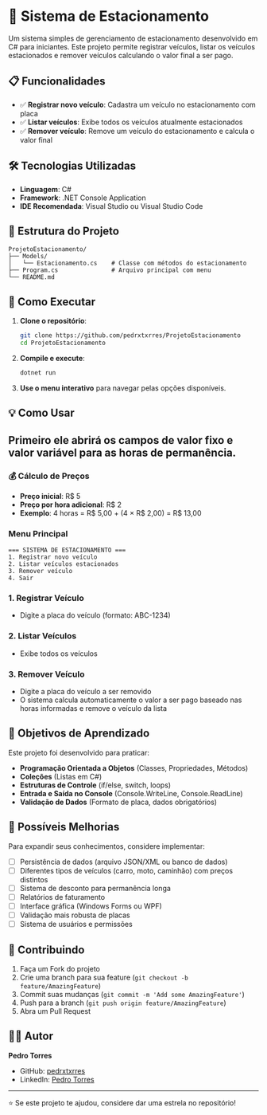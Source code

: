 # 🚗 Sistema de Estacionamento

Um sistema simples de gerenciamento de estacionamento desenvolvido em C# para iniciantes. Este projeto permite registrar veículos, listar os veículos estacionados e remover veículos calculando o valor final a ser pago.

## 📋 Funcionalidades

- ✅ **Registrar novo veículo**: Cadastra um veículo no estacionamento com placa
- ✅ **Listar veículos**: Exibe todos os veículos atualmente estacionados
- ✅ **Remover veículo**: Remove um veículo do estacionamento e calcula o valor final

## 🛠️ Tecnologias Utilizadas

- **Linguagem**: C#
- **Framework**: .NET Console Application
- **IDE Recomendada**: Visual Studio ou Visual Studio Code

## 📁 Estrutura do Projeto

```
ProjetoEstacionamento/
├── Models/
│   └── Estacionamento.cs    # Classe com métodos do estacionamento
├── Program.cs               # Arquivo principal com menu
└── README.md
```

## 🚀 Como Executar

1. **Clone o repositório**:
   ```bash
   git clone https://github.com/pedrxtxrres/ProjetoEstacionamento
   cd ProjetoEstacionamento
   ```

2. **Compile e execute**:
   ```bash
   dotnet run
   ```

3. **Use o menu interativo** para navegar pelas opções disponíveis.

## 💡 Como Usar

## Primeiro ele abrirá os campos de valor fixo e valor variável para as horas de permanência.

### 💰 Cálculo de Preços

- **Preço inicial**: R$ 5
- **Preço por hora adicional**: R$ 2
- **Exemplo**: 4 horas = R$ 5,00 + (4 × R$ 2,00) = R$ 13,00

### Menu Principal
```
=== SISTEMA DE ESTACIONAMENTO ===
1. Registrar novo veículo
2. Listar veículos estacionados
3. Remover veículo
4. Sair
```

### 1. Registrar Veículo
- Digite a placa do veículo (formato: ABC-1234)

### 2. Listar Veículos
- Exibe todos os veículos

### 3. Remover Veículo
- Digite a placa do veículo a ser removido
- O sistema calcula automaticamente o valor a ser pago baseado nas horas informadas e remove o veículo da lista



## 🎯 Objetivos de Aprendizado

Este projeto foi desenvolvido para praticar:

- **Programação Orientada a Objetos** (Classes, Propriedades, Métodos)
- **Coleções** (Listas em C#)
- **Estruturas de Controle** (if/else, switch, loops)
- **Entrada e Saída no Console** (Console.WriteLine, Console.ReadLine)
- **Validação de Dados** (Formato de placa, dados obrigatórios)

## 🔧 Possíveis Melhorias

Para expandir seus conhecimentos, considere implementar:

- [ ] Persistência de dados (arquivo JSON/XML ou banco de dados)
- [ ] Diferentes tipos de veículos (carro, moto, caminhão) com preços distintos
- [ ] Sistema de desconto para permanência longa
- [ ] Relatórios de faturamento
- [ ] Interface gráfica (Windows Forms ou WPF)
- [ ] Validação mais robusta de placas
- [ ] Sistema de usuários e permissões

## 🤝 Contribuindo

1. Faça um Fork do projeto
2. Crie uma branch para sua feature (`git checkout -b feature/AmazingFeature`)
3. Commit suas mudanças (`git commit -m 'Add some AmazingFeature'`)
4. Push para a branch (`git push origin feature/AmazingFeature`)
5. Abra um Pull Request

## 👨‍💻 Autor

**Pedro Torres**
- GitHub: [pedrxtxrres](https://github.com/pedrxtxrres)
- LinkedIn: [Pedro Torres](https://www.linkedin.com/in/pedro-torres-15389a185/)

---

⭐ Se este projeto te ajudou, considere dar uma estrela no repositório!
